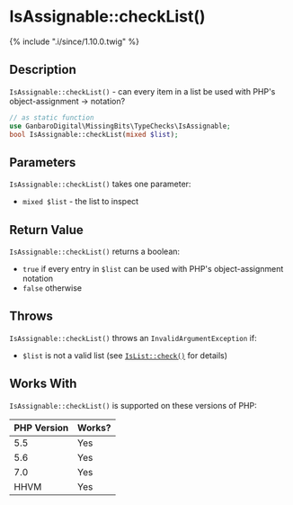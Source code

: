 # IsAssignable::checkList()

{% include ".i/since/1.10.0.twig" %}

## Description

`IsAssignable::checkList()` - can every item in a list be used with PHP's object-assignment -> notation?

```php
// as static function
use GanbaroDigital\MissingBits\TypeChecks\IsAssignable;
bool IsAssignable::checkList(mixed $list);
```

## Parameters

`IsAssignable::checkList()` takes one parameter:

* `mixed $list` - the list to inspect

## Return Value

`IsAssignable::checkList()` returns a boolean:

* `true` if every entry in `$list` can be used with PHP's object-assignment notation
* `false` otherwise

## Throws

`IsAssignable::checkList()` throws an `InvalidArgumentException` if:

* `$list` is not a valid list (see [`IsList::check()`](IsList.check.html) for details)

## Works With

`IsAssignable::checkList()` is supported on these versions of PHP:

PHP Version | Works?
------------|-------
5.5 | Yes
5.6 | Yes
7.0 | Yes
HHVM | Yes
